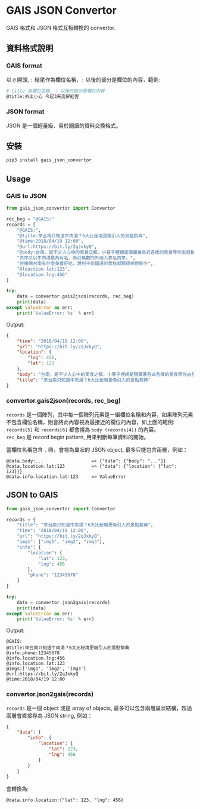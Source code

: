 # GAIS JSON Convertor

GAIS 格式和 JSON 格式互相轉換的 convertor.

## 資料格式說明

### GAIS format

以 `@` 開頭, `:` 結尾作為欄位名稱，`:` 以後的部分是欄位的內容，範例:

```bash
# title 為欄位名稱, : 以後的部分是欄位內容
@title:外出小心 今起3天高屏紅害
```

### JSON format

JSON 是一個輕量級、易於閱讀的資料交換格式。

## 安裝

```bash
pip3 install gais_json_convertor
```

## Usage

### GAIS to JSON

```python
from gais_json_convertor import Convertor

rec_beg = "@GAIS:"
records = [
    "@GAIS:", 
    "@title:來台南只知道牛肉湯？6大比秘境更吸引人的景點祭典", 
    "@time:2018/04/19 12:00", 
    "@url:https://bit.ly/2qJxkyQ", 
    "@body:台南，是不少人心中的美食之都，小巷子裡總是隱藏著各式各樣的美食等你去發掘", 
    "其中又以牛肉湯最為有名，吸引無數的外地人慕名而來。", 
    "但撇開台南有什麼美食好吃，說到不能錯過的景點就顯得相對較少", 
    "@loaction.lat:123", 
    "@location.lng:456"
]

try:
    data = convertor.gais2json(records, rec_beg)
    print(data)
except ValueError as err:
    print('ValueError: %s' % err)
```

Output:

```json
{
    "time": "2018/04/19 12:00",
    "url": "https://bit.ly/2qJxkyQ",
    "location": {
        "lng": 456,
        "lat": 123
    },
    "body": "台南，是不少人心中的美食之都，小巷子裡總是隱藏著各式各樣的美食等你去發掘 其中又以牛肉湯最為有名，吸引無數的外地人慕名而來。 但撇開台南有什麼美食好吃，說到不能錯過的景點就顯得相對較少",
    "title": "來台南只知道牛肉湯？6大比秘境更吸引人的景點祭典"
}
```

### convertor.gais2json(records, rec_beg)

`records` 是一個陣列，其中每一個陣列元素是一組欄位名稱和內容，如果陣列元素不包含欄位名稱，則會將此內容視為最接近的欄位的內容，如上面的範例: `records[5]` 和 `records[6]` 都會視為 `body (records[4])` 的內容。  
`rec_beg` 是 record begin pattern, 用來判斷每筆資料的開始。  
  
當欄位名稱包含 `.` 時，會視為巢狀的 JSON object, 最多只能包含兩層，例如：

```text
@data.body:...                  => {"data": {"body": "..."}}
@data.location.lat:123          => {"data": {"location": {"lat": 123}}}
@data.info.location.lat:123     => ValueError
```

## JSON to GAIS

```python
from gais_json_convertor import Convertor

records = {
    "title": "來台南只知道牛肉湯？6大比秘境更吸引人的景點祭典",
    "time": "2018/04/19 12:00",
    "url": "https://bit.ly/2qJxkyQ",
    "imgs": ["img1", "img2", "img3"],
    "info": {
        "location": {
            "lat": 123,
            "lng": 456
        },
        "phone": "12345678"
    }
}

try:
    data = convertor.json2gais(records)
    print(data)
except ValueError as err:
    print('ValueError: %s' % err)
```

Output:

```text
@GAIS:
@title:來台南只知道牛肉湯？6大比秘境更吸引人的景點祭典
@info.phone:12345678
@info.location.lng:456
@info.location.lat:123
@imgs:['img1', 'img2', 'img3']
@url:https://bit.ly/2qJxkyQ
@time:2018/04/19 12:00
```

### convertor.json2gais(records)

`records` 是一個 object 或是 array of objects, 最多可以包含兩層巢狀結構，超過兩層會直接存為 JSON string, 例如：

```json
{
    "data": {
        "info": {
            "location": {
                "lat": 123,
                "lng": 456
            }
        }
    }
}
```

會轉換為:

```text
@data.info.location:{"lat": 123, "lng": 456}
```